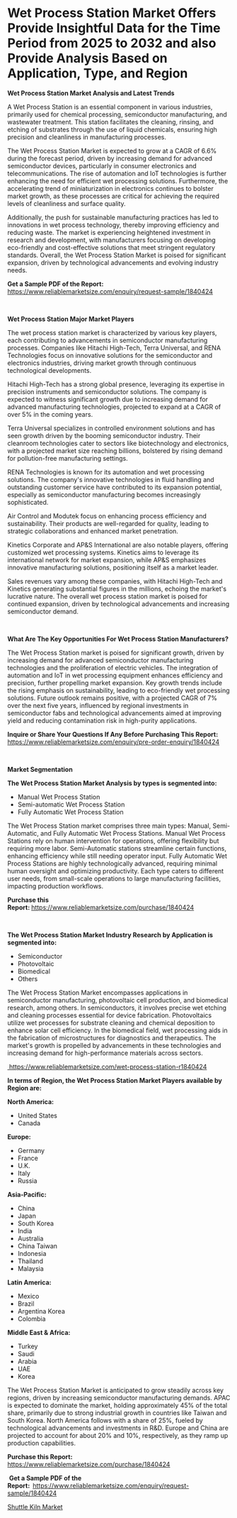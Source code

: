 <p><h1>Wet Process Station Market Offers Provide Insightful Data for the Time Period from 2025 to 2032 and also Provide Analysis Based on Application, Type, and Region</h1></p><p><strong>Wet Process Station Market Analysis and Latest Trends</strong></p>
<p><p>A Wet Process Station is an essential component in various industries, primarily used for chemical processing, semiconductor manufacturing, and wastewater treatment. This station facilitates the cleaning, rinsing, and etching of substrates through the use of liquid chemicals, ensuring high precision and cleanliness in manufacturing processes. </p><p>The Wet Process Station Market is expected to grow at a CAGR of 6.6% during the forecast period, driven by increasing demand for advanced semiconductor devices, particularly in consumer electronics and telecommunications. The rise of automation and IoT technologies is further enhancing the need for efficient wet processing solutions. Furthermore, the accelerating trend of miniaturization in electronics continues to bolster market growth, as these processes are critical for achieving the required levels of cleanliness and surface quality.</p><p>Additionally, the push for sustainable manufacturing practices has led to innovations in wet process technology, thereby improving efficiency and reducing waste. The market is experiencing heightened investment in research and development, with manufacturers focusing on developing eco-friendly and cost-effective solutions that meet stringent regulatory standards. Overall, the Wet Process Station Market is poised for significant expansion, driven by technological advancements and evolving industry needs.</p></p>
<p><strong>Get a Sample PDF of the Report:&nbsp;</strong> <a href="https://www.reliablemarketsize.com/enquiry/request-sample/1840424?utm_campaign=2537&utm_medium=2&utm_source=Github&utm_content=ia&utm_term=22022025&utm_id=wet-process-station">https://www.reliablemarketsize.com/enquiry/request-sample/1840424</a></p>
<p>&nbsp;</p>
<p><strong>Wet Process Station Major Market Players</strong></p>
<p><p>The wet process station market is characterized by various key players, each contributing to advancements in semiconductor manufacturing processes. Companies like Hitachi High-Tech, Terra Universal, and RENA Technologies focus on innovative solutions for the semiconductor and electronics industries, driving market growth through continuous technological developments.</p><p>Hitachi High-Tech has a strong global presence, leveraging its expertise in precision instruments and semiconductor solutions. The company is expected to witness significant growth due to increasing demand for advanced manufacturing technologies, projected to expand at a CAGR of over 5% in the coming years.</p><p>Terra Universal specializes in controlled environment solutions and has seen growth driven by the booming semiconductor industry. Their cleanroom technologies cater to sectors like biotechnology and electronics, with a projected market size reaching billions, bolstered by rising demand for pollution-free manufacturing settings.</p><p>RENA Technologies is known for its automation and wet processing solutions. The company's innovative technologies in fluid handling and outstanding customer service have contributed to its expansion potential, especially as semiconductor manufacturing becomes increasingly sophisticated.</p><p>Air Control and Modutek focus on enhancing process efficiency and sustainability. Their products are well-regarded for quality, leading to strategic collaborations and enhanced market penetration.</p><p>Kinetics Corporate and AP&S International are also notable players, offering customized wet processing systems. Kinetics aims to leverage its international network for market expansion, while AP&S emphasizes innovative manufacturing solutions, positioning itself as a market leader.</p><p>Sales revenues vary among these companies, with Hitachi High-Tech and Kinetics generating substantial figures in the millions, echoing the market's lucrative nature. The overall wet process station market is poised for continued expansion, driven by technological advancements and increasing semiconductor demand.</p></p>
<p>&nbsp;</p>
<p><strong>What Are The Key Opportunities For Wet Process Station Manufacturers?</strong></p>
<p><p>The Wet Process Station market is poised for significant growth, driven by increasing demand for advanced semiconductor manufacturing technologies and the proliferation of electric vehicles. The integration of automation and IoT in wet processing equipment enhances efficiency and precision, further propelling market expansion. Key growth trends include the rising emphasis on sustainability, leading to eco-friendly wet processing solutions. Future outlook remains positive, with a projected CAGR of 7% over the next five years, influenced by regional investments in semiconductor fabs and technological advancements aimed at improving yield and reducing contamination risk in high-purity applications.</p></p>
<p><strong>Inquire or Share Your Questions If Any Before Purchasing This Report:</strong> <a href="https://www.reliablemarketsize.com/enquiry/pre-order-enquiry/1840424?utm_campaign=2537&utm_medium=2&utm_source=Github&utm_content=ia&utm_term=22022025&utm_id=wet-process-station">https://www.reliablemarketsize.com/enquiry/pre-order-enquiry/1840424</a></p>
<p>&nbsp;</p>
<p><strong>Market Segmentation</strong></p>
<p><strong>The Wet Process Station Market Analysis by types is segmented into:</strong></p>
<p><ul><li>Manual Wet Process Station</li><li>Semi-automatic Wet Process Station</li><li>Fully Automatic Wet Process Station</li></ul></p>
<p><p>The Wet Process Station market comprises three main types: Manual, Semi-Automatic, and Fully Automatic Wet Process Stations. Manual Wet Process Stations rely on human intervention for operations, offering flexibility but requiring more labor. Semi-Automatic stations streamline certain functions, enhancing efficiency while still needing operator input. Fully Automatic Wet Process Stations are highly technologically advanced, requiring minimal human oversight and optimizing productivity. Each type caters to different user needs, from small-scale operations to large manufacturing facilities, impacting production workflows.</p></p>
<p><strong>Purchase this Report:&nbsp;</strong><a href="https://www.reliablemarketsize.com/purchase/1840424?utm_campaign=2537&utm_medium=2&utm_source=Github&utm_content=ia&utm_term=22022025&utm_id=wet-process-station">https://www.reliablemarketsize.com/purchase/1840424</a></p>
<p>&nbsp;</p>
<p><strong>The Wet Process Station Market Industry Research by Application is segmented into:</strong></p>
<p><ul><li>Semiconductor</li><li>Photovoltaic</li><li>Biomedical</li><li>Others</li></ul></p>
<p><p>The Wet Process Station Market encompasses applications in semiconductor manufacturing, photovoltaic cell production, and biomedical research, among others. In semiconductors, it involves precise wet etching and cleaning processes essential for device fabrication. Photovoltaics utilize wet processes for substrate cleaning and chemical deposition to enhance solar cell efficiency. In the biomedical field, wet processing aids in the fabrication of microstructures for diagnostics and therapeutics. The market's growth is propelled by advancements in these technologies and increasing demand for high-performance materials across sectors.</p></p>
<p><a href="https://www.reliablemarketsize.com/wet-process-station-r1840424?utm_campaign=2537&utm_medium=2&utm_source=Github&utm_content=ia&utm_term=22022025&utm_id=wet-process-station">&nbsp;https://www.reliablemarketsize.com/wet-process-station-r1840424</a></p>
<p><strong>In terms of Region, the Wet Process Station Market Players available by Region are:</strong></p>
<p>
    <p> <strong> North America: </strong>
        <ul>
            <li>United States</li>
            <li>Canada</li>
        </ul>
        </p> 
    <p> <strong> Europe: </strong>
        <ul>
            <li>Germany</li>
            <li>France</li>
            <li>U.K.</li>
            <li>Italy</li>
            <li>Russia</li>
        </ul>
        </p> 
    <p> <strong> Asia-Pacific: </strong>
        <ul>
            <li>China</li>
            <li>Japan</li>
            <li>South Korea</li>
            <li>India</li>
            <li>Australia</li>
            <li>China Taiwan</li>
            <li>Indonesia</li>
            <li>Thailand</li>
            <li>Malaysia</li>
        </ul>
        </p> 
    <p> <strong> Latin America: </strong>
        <ul>
            <li>Mexico</li>
            <li>Brazil</li>
            <li>Argentina Korea</li>
            <li>Colombia</li>
        </ul>
        </p> 
    <p> <strong> Middle East & Africa: </strong>
        <ul>
            <li>Turkey</li>
            <li>Saudi</li>
            <li>Arabia</li>
            <li>UAE</li>
            <li>Korea</li>
        </ul>
    </p>
    </p>
<p><p>The Wet Process Station Market is anticipated to grow steadily across key regions, driven by increasing semiconductor manufacturing demands. APAC is expected to dominate the market, holding approximately 45% of the total share, primarily due to strong industrial growth in countries like Taiwan and South Korea. North America follows with a share of 25%, fueled by technological advancements and investments in R&D. Europe and China are projected to account for about 20% and 10%, respectively, as they ramp up production capabilities.</p></p>
<p><strong>Purchase this Report: </strong><a href="https://www.reliablemarketsize.com/purchase/1840424?utm_campaign=2537&utm_medium=2&utm_source=Github&utm_content=ia&utm_term=22022025&utm_id=wet-process-station">https://www.reliablemarketsize.com/purchase/1840424</a></p>
<p>&nbsp;<strong>Get a Sample PDF of the Report:&nbsp;&nbsp;</strong><a href="https://www.reliablemarketsize.com/enquiry/request-sample/1840424?utm_campaign=2537&utm_medium=2&utm_source=Github&utm_content=ia&utm_term=22022025&utm_id=wet-process-station">https://www.reliablemarketsize.com/enquiry/request-sample/1840424</a></p>
<p><strong></strong></p>
<p><p><a href="https://github.com/jamastodola515/Market-Research-Report-List-1/blob/main/shuttle-kiln-market.md?utm_campaign=2537&utm_medium=2&utm_source=Github&utm_content=ia&utm_term=22022025&utm_id=wet-process-station">Shuttle Kiln Market</a></p></p>
